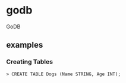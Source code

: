# godb

GoDB

## examples

### Creating Tables

```shell
> CREATE TABLE Dogs (Name STRING, Age INT);
```
